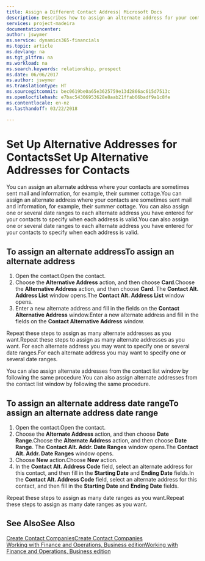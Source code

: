 ```yaml
---
title: Assign a Different Contact Address| Microsoft Docs
description: Describes how to assign an alternate address for your contacts or prospects, where they are sometimes sent information.
services: project-madeira
documentationcenter: 
author: jswymer
ms.service: dynamics365-financials
ms.topic: article
ms.devlang: na
ms.tgt_pltfrm: na
ms.workload: na
ms.search.keywords: relationship, prospect
ms.date: 06/06/2017
ms.author: jswymer
ms.translationtype: HT
ms.sourcegitcommit: bec0619be0a65e3625759e13d2866ac615d7513c
ms.openlocfilehash: e7bac54306953628e8aab21ffab66badf9a1c8fe
ms.contentlocale: en-nz
ms.lasthandoff: 03/22/2018

---
```

# <a name="set-up-alternative-addresses-for-contacts"></a><span data-ttu-id="8aa1c-103">Set Up Alternative Addresses for Contacts</span><span class="sxs-lookup"><span data-stu-id="8aa1c-103">Set Up Alternative Addresses for Contacts</span></span>
<span data-ttu-id="8aa1c-104">You can assign an alternate address where your contacts are sometimes sent mail and information, for example, their summer cottage.</span><span class="sxs-lookup"><span data-stu-id="8aa1c-104">You can assign an alternate address where your contacts are sometimes sent mail and information, for example, their summer cottage.</span></span> <span data-ttu-id="8aa1c-105">You can also assign one or several date ranges to each alternate address you have entered for your contacts to specify when each address is valid.</span><span class="sxs-lookup"><span data-stu-id="8aa1c-105">You can also assign one or several date ranges to each alternate address you have entered for your contacts to specify when each address is valid.</span></span>

## <a name="to-assign-an-alternate-address"></a><span data-ttu-id="8aa1c-106">To assign an alternate address</span><span class="sxs-lookup"><span data-stu-id="8aa1c-106">To assign an alternate address</span></span>
1. <span data-ttu-id="8aa1c-107">Open the contact.</span><span class="sxs-lookup"><span data-stu-id="8aa1c-107">Open the contact.</span></span>
2. <span data-ttu-id="8aa1c-108">Choose the **Alternative Address** action, and then choose **Card**.</span><span class="sxs-lookup"><span data-stu-id="8aa1c-108">Choose the **Alternative Address** action, and then choose **Card**.</span></span> <span data-ttu-id="8aa1c-109">The **Contact Alt. Address List** window opens.</span><span class="sxs-lookup"><span data-stu-id="8aa1c-109">The **Contact Alt. Address List** window opens.</span></span>
3. <span data-ttu-id="8aa1c-110">Enter a new alternate address and fill in the fields on the **Contact Alternative Address** window.</span><span class="sxs-lookup"><span data-stu-id="8aa1c-110">Enter a new alternate address and fill in the fields on the **Contact Alternative Address** window.</span></span>

<span data-ttu-id="8aa1c-111">Repeat these steps to assign as many alternate addresses as you want.</span><span class="sxs-lookup"><span data-stu-id="8aa1c-111">Repeat these steps to assign as many alternate addresses as you want.</span></span> <span data-ttu-id="8aa1c-112">For each alternate address you may want to specify one or several date ranges.</span><span class="sxs-lookup"><span data-stu-id="8aa1c-112">For each alternate address you may want to specify one or several date ranges.</span></span>

<span data-ttu-id="8aa1c-113">You can also assign alternate addresses from the contact list window by following the same procedure.</span><span class="sxs-lookup"><span data-stu-id="8aa1c-113">You can also assign alternate addresses from the contact list window by following the same procedure.</span></span>

## <a name="to-assign-an-alternate-address-date-range"></a><span data-ttu-id="8aa1c-114">To assign an alternate address date range</span><span class="sxs-lookup"><span data-stu-id="8aa1c-114">To assign an alternate address date range</span></span>
1. <span data-ttu-id="8aa1c-115">Open the contact.</span><span class="sxs-lookup"><span data-stu-id="8aa1c-115">Open the contact.</span></span>
2. <span data-ttu-id="8aa1c-116">Choose the **Alternate Address** action, and then choose **Date Range**.</span><span class="sxs-lookup"><span data-stu-id="8aa1c-116">Choose the **Alternate Address** action, and then choose **Date Range**.</span></span> <span data-ttu-id="8aa1c-117">The **Contact Alt. Addr. Date Ranges** window opens.</span><span class="sxs-lookup"><span data-stu-id="8aa1c-117">The **Contact Alt. Addr. Date Ranges** window opens.</span></span>
3. <span data-ttu-id="8aa1c-118">Choose **New** action.</span><span class="sxs-lookup"><span data-stu-id="8aa1c-118">Choose **New** action.</span></span>
4. <span data-ttu-id="8aa1c-119">In the **Contact Alt. Address Code** field, select an alternate address for this contact, and then fill in the **Starting Date** and **Ending Date** fields.</span><span class="sxs-lookup"><span data-stu-id="8aa1c-119">In the **Contact Alt. Address Code** field, select an alternate address for this contact, and then fill in the **Starting Date** and **Ending Date** fields.</span></span>

<span data-ttu-id="8aa1c-120">Repeat these steps to assign as many date ranges as you want.</span><span class="sxs-lookup"><span data-stu-id="8aa1c-120">Repeat these steps to assign as many date ranges as you want.</span></span>

## <a name="see-also"></a><span data-ttu-id="8aa1c-121">See Also</span><span class="sxs-lookup"><span data-stu-id="8aa1c-121">See Also</span></span>
[<span data-ttu-id="8aa1c-122">Create Contact Companies</span><span class="sxs-lookup"><span data-stu-id="8aa1c-122">Create Contact Companies</span></span>](marketing-create-contact-companies.md)  
[<span data-ttu-id="8aa1c-123">Working with Finance and Operations, Business edition</span><span class="sxs-lookup"><span data-stu-id="8aa1c-123">Working with Finance and Operations, Business edition</span></span>](ui-work-product.md)

